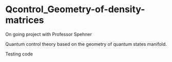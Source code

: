 # Qcontrol_Geometry-of-density-matrices
On going project with Professor Spehner 

Quantum control theory based on the geometry of quantum states manifold. 

Testing code